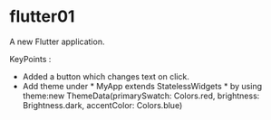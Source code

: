 # flutter01

A new Flutter application.

KeyPoints :
- Added a button which changes text on click.
- Add theme under * MyApp extends StatelessWidgets * by using  
          theme:new ThemeData(primarySwatch: Colors.red, brightness: Brightness.dark,
          accentColor: Colors.blue)
                  
